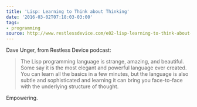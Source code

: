 ```yaml
---
title: 'Lisp: Learning to Think about Thinking'
date: '2016-03-02T07:18:03-03:00'
tags:
- programming
source: http://www.restlessdevice.com/e02-lisp-learning-to-think-about-thinking/
---
```

Dave Unger, from Restless Device podcast:

> The Lisp programming language is strange, amazing, and beautiful. Some say it is the most elegant and powerful language ever created. You can learn all the basics in a few minutes, but the language is also subtle and sophisticated and learning it can bring you face-to-face with the underlying structure of thought.

Empowering.
